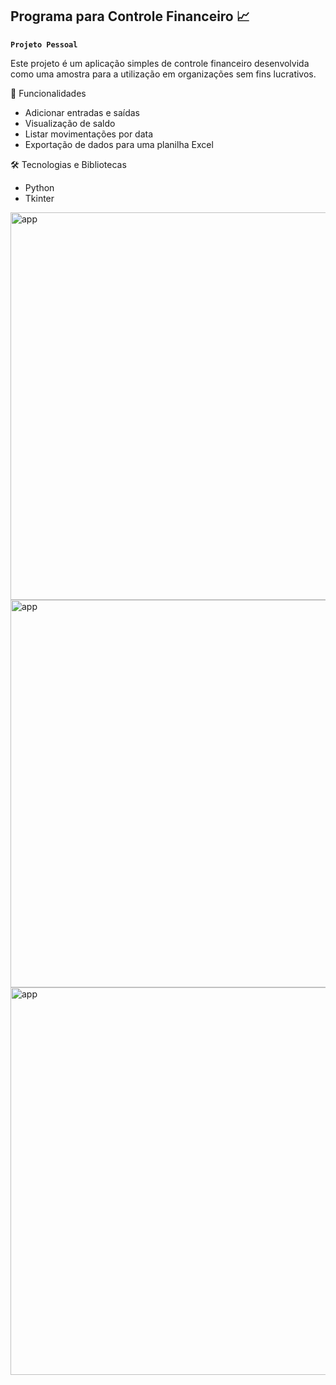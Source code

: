 ## Programa para Controle Financeiro 📈
**`Projeto Pessoal`** 

Este projeto é um aplicação simples de controle financeiro desenvolvida como uma amostra para a utilização em organizações sem fins lucrativos. 

🧰 Funcionalidades

- Adicionar entradas e saídas
- Visualização de saldo
- Listar movimentações por data
- Exportação de dados para uma planilha Excel

🛠️ Tecnologias e Bibliotecas

- Python
- Tkinter 

<img width=620px alt="app" src="./img/eventotela1.png">                                      <img width=620px alt="app" src="./img/eventotela2.png">          <img width=620px alt="app" src="./img/inscricaotela1.png">
